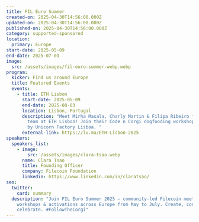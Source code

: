 ```yaml
---
title: FIL Euro Summer
created-on: 2025-04-30T14:56:00.000Z
updated-on: 2025-04-30T14:56:00.000Z
published-on: 2025-04-30T14:56:00.000Z
category: supported-sponsored
location:
  primary: Europe
start-date: 2025-05-09
end-date: 2025-07-03
image:
  src: /assets/images/fil-euro-summer-webp.webp
program:
  kicker: Find us around Europe
  title: Featured Events
  events:
    - title: ETH Lisbon
      start-date: 2025-05-09
      end-date: 2025-08-03
      location: Lisbon, Portugal
      description: "Meet Mirha Masala, Charly Martin & Filipa Ribeiro from FF’s UXIT
        team at ETH Lisbon! Join their Code n Corgi dogfooding workshop at AIhub
        by Unicorn Factory Lisboa. "
      external-link: https://lu.ma/ETH-Lisbon-2025
speakers:
  speakers_list:
    - image:
        src: /assets/images/clara-tsao.webp
      name: Clara Tsao
      title: Founding Officer
      company: Filecoin Foundation
      linkedin: https://www.linkedin.com/in/claratsao/
seo:
  twitter:
    card: summary
  description: "Join FIL Euro Summer 2025 — community-led Filecoin meetups,
    workshops & activations across Europe from May to July. Create, connect &
    celebrate. #FollowTheCorgi"
---
```

